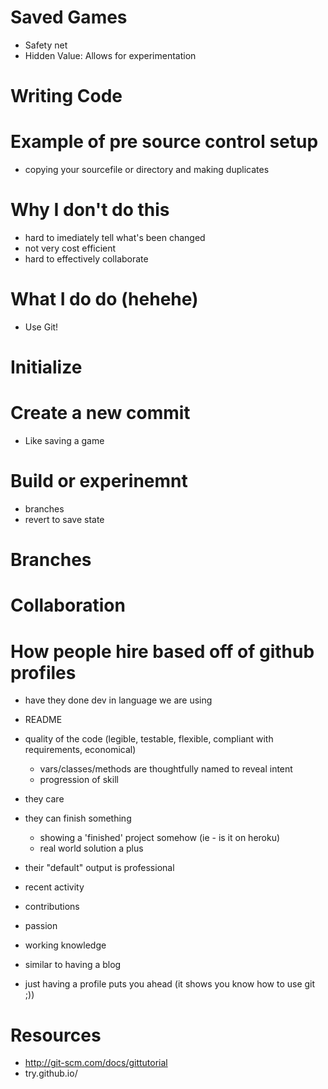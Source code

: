 # Saved Games

* Safety net
* Hidden Value: Allows for experimentation

# Writing Code

# Example of pre source control setup

* copying your sourcefile or directory and making duplicates

# Why I don't do this

* hard to imediately tell what's been changed
* not very cost efficient
* hard to effectively collaborate

# What I do do (hehehe)

* Use Git!

# Initialize

# Create a new commit

* Like saving a game

# Build or experinemnt

* branches
* revert to save state

# Branches

# Collaboration

# How people hire based off of github profiles

* have they done dev in language we are using
* README
* quality of the code (legible, testable, flexible, compliant with requirements, economical)
  * vars/classes/methods are thoughtfully named to reveal intent
  * progression of skill

* they care
* they can finish something
  * showing a 'finished' project somehow (ie - is it on heroku)
  * real world solution a plus
* their "default" output is professional

* recent activity
* contributions
* passion
* working knowledge

* similar to having a blog
* just having a profile puts you ahead (it shows you know how to use git ;))

# Resources

* http://git-scm.com/docs/gittutorial
* try.github.io/
